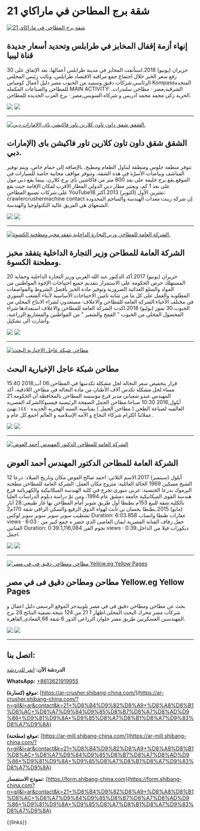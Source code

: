 # 21 شقة برج المطاحن في ماراكاي

<a href="https://swt.shibang-china.com/?n=gjl&l=ar&img&k=21+%D8%B4%D9%82%D8%A9+%D8%A8%D8%B1%D8%AC+%D8%A7%D9%84%D9%85%D8%B7%D8%A7%D8%AD%D9%86+%D9%81%D9%8A+%D9%85%D8%A7%D8%B1%D8%A7%D9%83%D8%A7%D9%8A" target="_blank">![21 شقة برج المطاحن في ماراكاي](http://static.shibang-china.com/all-800x300/303.jpg)</a>

## إنهاء أزمة إقفال المخابز في طرابلس وتحديد أسعار جديدة قناة ليبيا
30 حزيران (يونيو) 2018.استأنفت المخابز في مدينة طرابلس أعمالها، بعد الإتفاق على رفع سعر الخبز خلال اجتماع جمع مراقبة الاقتصاد طرابلس، ونائب رئيس المجلس الرئاسي.شركات دقيق وسميد من الحبوب مصر دليل أعمال كومباس Kompassالمتحده للمطاحن والصناعات المكمله.MAIN ACTIVITY: .الشرقيه,مصر &middot; مطاحن سلندرات الحريه زكى محمد محمد ادريس و شركاه.السويس,مصر &middot; برج العرب الجديده للمطاحن.


<a href="https://whatsapp.shibangsoft.com/WhatsApp.php" target="_blank" title="WhatsApp">![](http://static.shibang-china.com/icon/whatsapp.png)</a> <a href="https://swt.shibang-china.com/?n=gjl&l=ar&icon&k=21+%D8%B4%D9%82%D8%A9+%D8%A8%D8%B1%D8%AC+%D8%A7%D9%84%D9%85%D8%B7%D8%A7%D8%AD%D9%86+%D9%81%D9%8A+%D9%85%D8%A7%D8%B1%D8%A7%D9%83%D8%A7%D9%8A" target="_blank">![](http://static.shibang-china.com/icon/chat-ar.png)</a>

---

<a href="https://swt.shibang-china.com/?n=gjl&l=ar&img&k=21+%D8%B4%D9%82%D8%A9+%D8%A8%D8%B1%D8%AC+%D8%A7%D9%84%D9%85%D8%B7%D8%A7%D8%AD%D9%86+%D9%81%D9%8A+%D9%85%D8%A7%D8%B1%D8%A7%D9%83%D8%A7%D9%8A" target="_blank">![الشقق شقق داون تاون كلارين تاور فاكيشن باى (الإمارات دبي.](http://static.shibang-china.com/all-800x300/1183.jpg)</a>

## الشقق شقق داون تاون كلارين تاور فاكيشن باى (الإمارات دبي.
تتوفر منطقة جلوس ومنطقة لتناول الطعام ومطبخ، بالإضافة إلى حمام خاص، ويتم توفير المناشف وبياضات الأسرّة في هذه الشقة، وتتوفر مواقف مجانية خاصة للسيارات في الموقع.يقع برج خليفة على بعد 800 متر من فاكاشين باي برج كلارن، بينما يقع دبي مول على بعد 1 كم، ويعتبر مطار دبي الدولي المطار الأقرب لمكان الإقامة حيث يقع على.شركات تصنيع المطاحن YouTube18 تشرين الأول (أكتوبر) 2013.أكثر: crawlercrushermachine contact إن شركة زينث معدات الهندسة والمناجم المحدودة الشنغهاي هي الفريق عالية التكنولوجيا والهندسة.


<a href="https://whatsapp.shibangsoft.com/WhatsApp.php" target="_blank" title="WhatsApp">![](http://static.shibang-china.com/icon/whatsapp.png)</a> <a href="https://swt.shibang-china.com/?n=gjl&l=ar&icon&k=21+%D8%B4%D9%82%D8%A9+%D8%A8%D8%B1%D8%AC+%D8%A7%D9%84%D9%85%D8%B7%D8%A7%D8%AD%D9%86+%D9%81%D9%8A+%D9%85%D8%A7%D8%B1%D8%A7%D9%83%D8%A7%D9%8A" target="_blank">![](http://static.shibang-china.com/icon/chat-ar.png)</a>

---

<a href="https://swt.shibang-china.com/?n=gjl&l=ar&img&k=21+%D8%B4%D9%82%D8%A9+%D8%A8%D8%B1%D8%AC+%D8%A7%D9%84%D9%85%D8%B7%D8%A7%D8%AD%D9%86+%D9%81%D9%8A+%D9%85%D8%A7%D8%B1%D8%A7%D9%83%D8%A7%D9%8A" target="_blank">![الشركة العامة للمطاحن وزير التجارة الداخلية يتفقد مخبز ومطحنة الكسوة.](http://static.shibang-china.com/all-800x300/772.jpg)</a>

## الشركة العامة للمطاحن وزير التجارة الداخلية يتفقد مخبز ومطحنة الكسوة.
20 حزيران (يونيو) 2017.أكد الدكتور عبد الله الغربي وزير التجارة الداخلية وحماية المستهلك حرص الحكومة على الاستمرار بتقديم جميع احتياجات الإخوة المواطنين من المواد والسلع الغذائية الضرورية وتوفير مادة الخبز بأفضل الشروط والمواصفات المطلوبة والعمل على كل ما من شانه تامين الاحتياجات الأساسية لأبناء الشعب السوري في مختلف الأحياء.الشركة العامة للمطاحن والاعلاف: مستعدون لشراء الانتاج المحلي من الحبوب.30 تموز (يوليو) 2018.اكدت الشركة العامة للمطاحن والاعلاف استعدادها شراء المحصول المحلي من الحبوب " القمح والشعير " من المواطنين والمشاريع الزراعية، وأشارت الى تشكيل.


<a href="https://whatsapp.shibangsoft.com/WhatsApp.php" target="_blank" title="WhatsApp">![](http://static.shibang-china.com/icon/whatsapp.png)</a> <a href="https://swt.shibang-china.com/?n=gjl&l=ar&icon&k=21+%D8%B4%D9%82%D8%A9+%D8%A8%D8%B1%D8%AC+%D8%A7%D9%84%D9%85%D8%B7%D8%A7%D8%AD%D9%86+%D9%81%D9%8A+%D9%85%D8%A7%D8%B1%D8%A7%D9%83%D8%A7%D9%8A" target="_blank">![](http://static.shibang-china.com/icon/chat-ar.png)</a>

---

<a href="https://swt.shibang-china.com/?n=gjl&l=ar&img&k=21+%D8%B4%D9%82%D8%A9+%D8%A8%D8%B1%D8%AC+%D8%A7%D9%84%D9%85%D8%B7%D8%A7%D8%AD%D9%86+%D9%81%D9%8A+%D9%85%D8%A7%D8%B1%D8%A7%D9%83%D8%A7%D9%8A" target="_blank">![مطاحن شبكة عاجل الإخبارية البحث](http://static.shibang-china.com/all-800x300/615.jpg)</a>

## مطاحن شبكة عاجل الإخبارية البحث
قرار بتخفيض سعر النخالة لحل مشكلة تكدسها في المطاحن.06 آب,2018 15:40 مساء.لحل مشكلة تكدس آلاف الأطنان من مادة النخالة في مطاحن اللاذقية، أكد المهندس عبدو شعباني مدير فرع مؤسسة المطاحن بالمحافظة أن الحكومة.21 أيلول,2016 10:30 صباحا.مطاحن الجمل الصفحة الرئيسية فيسبوكالشركه المصريه العالميه لصناعة الطحن ( مطاحن الجمل ) بمناسبة السنه الهجريه الجديده ١٤٤٠.تهنئ عملائنا الكرام شركاء النجاح و الأمه الإسلاميه و العالم أجمع.كل عام و.


<a href="https://whatsapp.shibangsoft.com/WhatsApp.php" target="_blank" title="WhatsApp">![](http://static.shibang-china.com/icon/whatsapp.png)</a> <a href="https://swt.shibang-china.com/?n=gjl&l=ar&icon&k=21+%D8%B4%D9%82%D8%A9+%D8%A8%D8%B1%D8%AC+%D8%A7%D9%84%D9%85%D8%B7%D8%A7%D8%AD%D9%86+%D9%81%D9%8A+%D9%85%D8%A7%D8%B1%D8%A7%D9%83%D8%A7%D9%8A" target="_blank">![](http://static.shibang-china.com/icon/chat-ar.png)</a>

---

<a href="https://swt.shibang-china.com/?n=gjl&l=ar&img&k=21+%D8%B4%D9%82%D8%A9+%D8%A8%D8%B1%D8%AC+%D8%A7%D9%84%D9%85%D8%B7%D8%A7%D8%AD%D9%86+%D9%81%D9%8A+%D9%85%D8%A7%D8%B1%D8%A7%D9%83%D8%A7%D9%8A" target="_blank">![الشركة العامة للمطاحن الدكتور المهندس أحمد العوض](http://static.shibang-china.com/all-800x300/571.jpg)</a>

## الشركة العامة للمطاحن الدكتور المهندس أحمد العوض
12 أيلول (سبتمبر) 2017.الاسم الثلاثي: احمد صالح العوض مكان وتاريخ الميلاد: درعا الشيخ مسكين 1969 الحالة العائلية: متزوج مكان العمل: الشركة العامة للمطاحن مطحنة اليرموك بدرعا الجنسية: عربي سوري.تخرج في كلية الهندسة الميكانيكية والكهربائية فرع هندسة القوى الميكانيكية جامعة دمشق عام 1994، ومن ثمّ دراسة دبلوم الدراسات العليا بالكلية.شقة للبيع 153م بطنطا أول طريق شوبر أمام المطاحن بها غاز طبيعي.28 أيار (مايو) 2015.بطنطا بحسان بن ثابت لهواة الذوق الرفيع والسكن الراقى شقة 170م2 تشطيب سوبر سوبر سوبر سوبر لوكس Duration: 6:03.عقارات طنطا واتساب 858 views &middot; 6:03 &middot; حفل زفاف الفنانة المصرية ايمان العاصى الذي حضر ه جمع كبير من الفنانين Duration: 0:39.نجوم الفن 1,116,084 views &middot; 0:39.ديكورات فيلا من الداخل اجمل.


<a href="https://whatsapp.shibangsoft.com/WhatsApp.php" target="_blank" title="WhatsApp">![](http://static.shibang-china.com/icon/whatsapp.png)</a> <a href="https://swt.shibang-china.com/?n=gjl&l=ar&icon&k=21+%D8%B4%D9%82%D8%A9+%D8%A8%D8%B1%D8%AC+%D8%A7%D9%84%D9%85%D8%B7%D8%A7%D8%AD%D9%86+%D9%81%D9%8A+%D9%85%D8%A7%D8%B1%D8%A7%D9%83%D8%A7%D9%8A" target="_blank">![](http://static.shibang-china.com/icon/chat-ar.png)</a>

---

<a href="https://swt.shibang-china.com/?n=gjl&l=ar&img&k=21+%D8%B4%D9%82%D8%A9+%D8%A8%D8%B1%D8%AC+%D8%A7%D9%84%D9%85%D8%B7%D8%A7%D8%AD%D9%86+%D9%81%D9%8A+%D9%85%D8%A7%D8%B1%D8%A7%D9%83%D8%A7%D9%8A" target="_blank">![مطاحن ومطاحن دقيق فى في مصر Yellow.eg Yellow Pages](http://static.shibang-china.com/all-800x300/1232.jpg)</a>

## مطاحن ومطاحن دقيق فى في مصر Yellow.eg Yellow Pages
بحث عن مطاحن ومطاحن دقيق فى في مصر يلوبيدجز الموقع الرسمى دليل اعمال و شركات مصر محرك البحث المحلى.اظهار 1 21 من 124 نتيجة.تصفية النتائج.28 برج المهندسين العسكريين طريق مصر حلوان الزراعى الدور 6 شقة 66,المعادى,القاهرة.

<a href="https://whatsapp.shibangsoft.com/WhatsApp.php" target="_blank" title="WhatsApp">![](http://static.shibang-china.com/icon/whatsapp.png)</a> <a href="https://swt.shibang-china.com/?n=gjl&l=ar&icon&k=21+%D8%B4%D9%82%D8%A9+%D8%A8%D8%B1%D8%AC+%D8%A7%D9%84%D9%85%D8%B7%D8%A7%D8%AD%D9%86+%D9%81%D9%8A+%D9%85%D8%A7%D8%B1%D8%A7%D9%83%D8%A7%D9%8A" target="_blank">![](http://static.shibang-china.com/icon/chat-ar.png)</a>

---
## اتصل بنا:

**الدردشة الآن:** [انقر للدردشة](https://swt.shibang-china.com?n=gjl&l=ar&contact&k=21+%D8%B4%D9%82%D8%A9+%D8%A8%D8%B1%D8%AC+%D8%A7%D9%84%D9%85%D8%B7%D8%A7%D8%AD%D9%86+%D9%81%D9%8A+%D9%85%D8%A7%D8%B1%D8%A7%D9%83%D8%A7%D9%8A)

**WhatsApp:**  [+8613621919955](https://whatsapp.shibangsoft.com/WhatsApp.php)

**موقع (كسارة):** [https://ar-crusher.shibang-china.com/](https://ar-crusher.shibang-china.com/?n=gjl&l=ar&contact&k=21+%D8%B4%D9%82%D8%A9+%D8%A8%D8%B1%D8%AC+%D8%A7%D9%84%D9%85%D8%B7%D8%A7%D8%AD%D9%86+%D9%81%D9%8A+%D9%85%D8%A7%D8%B1%D8%A7%D9%83%D8%A7%D9%8A)

**موقع (مطحنة):** [https://ar-mill.shibang-china.com/](https://ar-mill.shibang-china.com/?n=gjl&l=ar&contact&k=21+%D8%B4%D9%82%D8%A9+%D8%A8%D8%B1%D8%AC+%D8%A7%D9%84%D9%85%D8%B7%D8%A7%D8%AD%D9%86+%D9%81%D9%8A+%D9%85%D8%A7%D8%B1%D8%A7%D9%83%D8%A7%D9%8A)

**نموذج الاستفسار:** [https://form.shibang-china.com](https://form.shibang-china.com?n=gjl&l=ar&contact&k=21+%D8%B4%D9%82%D8%A9+%D8%A8%D8%B1%D8%AC+%D8%A7%D9%84%D9%85%D8%B7%D8%A7%D8%AD%D9%86+%D9%81%D9%8A+%D9%85%D8%A7%D8%B1%D8%A7%D9%83%D8%A7%D9%8A)

{{links}}